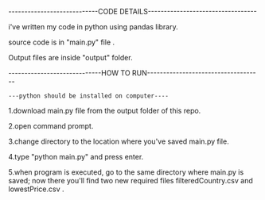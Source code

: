 ----------------------------CODE DETAILS----------------------------------

i've written my code in python using pandas library.

source code is in "main.py" file .

Output files are inside "output" folder.

-----------------------------HOW TO RUN------------------------------------

    ---python should be installed on computer---- 
    
1.download main.py file from the output folder of this repo.

2.open command prompt.

3.change directory to the location where you've saved main.py file.

4.type "python main.py" and press enter.

5.when program is executed, go to the same directory where main.py is saved; now there you'll find two new required files  filteredCountry.csv and lowestPrice.csv .

